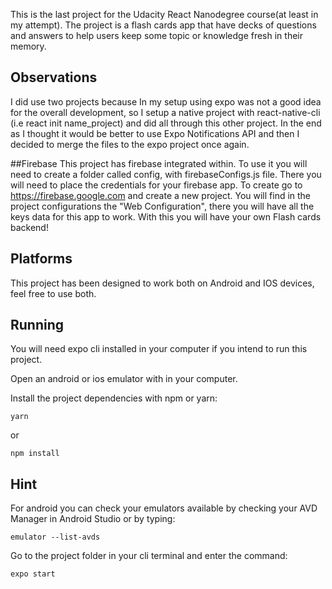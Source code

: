 This is the last project for the Udacity React Nanodegree course(at least in my attempt). The project is a flash cards app that have decks of questions and answers to help users keep some topic or knowledge fresh in their memory.

## Observations
I did use two projects because In my setup using expo was not a good idea for the overall development, so I setup a native project with react-native-cli (i.e react init name_project) and did all through this other project. In the end as I thought it would be better to use Expo Notifications API and then I decided to merge the files to the expo project once again.

##Firebase
This project has firebase integrated within. To use it you will need to create a folder called config, with firebaseConfigs.js file. There you will need to place
the credentials for your firebase app.
To create go to https://firebase.google.com and create a new project. You will find
in the project configurations the "Web Configuration", there you will have all
the keys data for this app to work. With this you will have your own Flash cards 
backend!

## Platforms
This project has been designed to work both on Android and IOS devices, feel free to use both.

## Running
You will need expo cli installed in your computer if you intend to 
run this project.

Open an android or ios emulator with in your computer.

Install the project dependencies with  npm or yarn:
```
yarn
```
or
```
npm install
```

## Hint

For android you can check your emulators available by checking your AVD Manager in
Android Studio or by typing:
```
emulator --list-avds
```

Go to the project folder in your cli terminal and enter the command:

```
expo start
```




